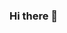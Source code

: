 ### Hi there 👋

<!--
**cschenone/cschenone** is a ✨ _special_ ✨ repository because its `README.md` (this file) appears on your GitHub profile.

- 🔭 I’m currently working on PhD in Artificial Intelligence
- 🌱 I’m currently learning Machine learning hybrid models for video action recognition
- 👯 I’m profesor and researcher at the Arturo Jauretche National University (www.unaj.edu,ar)
-->
